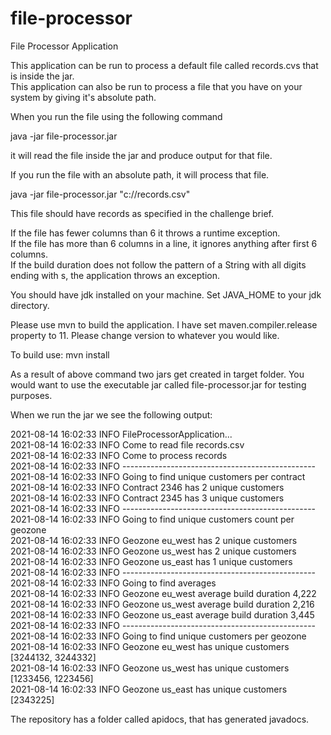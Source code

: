 # file-processor
File Processor Application

This application can be run to process a default file called records.cvs that is inside the jar.<br/>
This application can also be run to process a file that you have on your system by giving it's absolute path.

When you run the file using the following command

java -jar file-processor.jar

it will read the file inside the jar and produce output for that file.

If you run the file with an absolute path, it will process that file.

java -jar file-processor.jar "c://records.csv"

This file should have records as specified in the challenge brief.

If the file has fewer columns than 6 it throws a runtime exception.<br/>
If the file has more than 6 columns in a line, it ignores anything after first 6 columns.<br/>
If the build duration does not follow the pattern of a String with all digits ending with s, the application throws an exception.

You should have jdk installed on your machine. Set JAVA_HOME to your jdk directory.

Please use mvn to build the application.
I have set maven.compiler.release property to 11.  Please change version to whatever you would like.

To build use: 
mvn install

As a result of above command two jars get created in target folder. You would want to use the executable jar called file-processor.jar for testing purposes.

When we run the jar we see the following output:

2021-08-14 16:02:33 INFO FileProcessorApplication...<br/>
2021-08-14 16:02:33 INFO Come to read file records.csv<br/>
2021-08-14 16:02:33 INFO Come to process records<br/>
2021-08-14 16:02:33 INFO ------------------------------------------------<br/>
2021-08-14 16:02:33 INFO Going to find unique customers per contract<br/>
2021-08-14 16:02:33 INFO Contract 2346 has 2 unique customers<br/>
2021-08-14 16:02:33 INFO Contract 2345 has 3 unique customers<br/>
2021-08-14 16:02:33 INFO ------------------------------------------------<br/>
2021-08-14 16:02:33 INFO Going to find unique customers count per geozone<br/>
2021-08-14 16:02:33 INFO Geozone eu_west has 2 unique customers<br/>
2021-08-14 16:02:33 INFO Geozone us_west has 2 unique customers<br/>
2021-08-14 16:02:33 INFO Geozone us_east has 1 unique customers<br/>
2021-08-14 16:02:33 INFO ------------------------------------------------<br/>
2021-08-14 16:02:33 INFO Going to find averages<br/>
2021-08-14 16:02:33 INFO Geozone eu_west average build duration 4,222<br/>
2021-08-14 16:02:33 INFO Geozone us_west average build duration 2,216<br/>
2021-08-14 16:02:33 INFO Geozone us_east average build duration 3,445<br/>
2021-08-14 16:02:33 INFO ------------------------------------------------<br/>
2021-08-14 16:02:33 INFO Going to find unique customers per geozone<br/>
2021-08-14 16:02:33 INFO Geozone eu_west has unique customers [3244132, 3244332]<br/>
2021-08-14 16:02:33 INFO Geozone us_west has unique customers [1233456, 1223456]<br/>
2021-08-14 16:02:33 INFO Geozone us_east has unique customers [2343225]<br/>



The repository has a folder called apidocs, that has generated javadocs.
